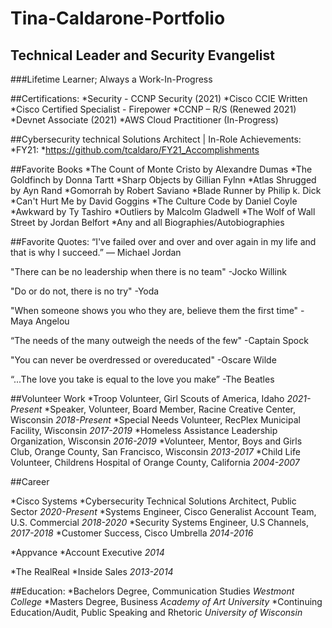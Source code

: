# Tina-Caldarone-Portfolio
## Technical Leader and Security Evangelist
###Lifetime Learner; Always a Work-In-Progress

##Certifications:
 *Security -  CCNP Security (2021)
  *Cisco CCIE Written
  *Cisco Certified Specialist - Firepower
 *CCNP – R/S (Renewed 2021)
 *Devnet Associate (2021)
 *AWS Cloud Practitioner (In-Progress)

##Cybersecurity technical Solutions Architect | In-Role Achievements:
 *FY21:
    *https://github.com/tcaldaro/FY21_Accomplishments

##Favorite Books
  *The Count of Monte Cristo by Alexandre Dumas
  *The Goldfinch by Donna Tartt
  *Sharp Objects by Gillian Fylnn 
  *Atlas Shrugged by Ayn Rand
  *Gomorrah by Robert Saviano
  *Blade Runner by Philip k. Dick
  *Can't Hurt Me by David Goggins
  *The Culture Code by Daniel Coyle
  *Awkward by Ty Tashiro
  *Outliers by Malcolm Gladwell
  *The Wolf of Wall Street by Jordan Belfort
  *Any and all Biographies/Autobiographies

##Favorite Quotes:
 “I've failed over and over and over again in my life and that is why I succeed.”
   ― Michael Jordan

 "There can be no leadership when there is no team"
   -Jocko Willink
  
 "Do or do not, there is no try"
   -Yoda
  
 "When someone shows you who they are, believe them the first time"
   -Maya Angelou
  
 “The needs of the many outweigh the needs of the few"
   -Captain Spock
    
 "You can never be overdressed or overeducated"
    -Oscare Wilde
    
 “...The love you take is equal to the love you make”
     -The Beatles
    
##Volunteer Work
  *Troop Volunteer, Girl Scouts of America, Idaho *2021-Present*
  *Speaker, Volunteer, Board Member, Racine Creative Center, Wisconsin *2018-Present*
  *Special Needs Volunteer, RecPlex Municipal Facility, Wisconsin *2017-2019*
  *Homeless Assistance Leadership Organization, Wisconsin *2016-2019*
  *Volunteer, Mentor, Boys and Girls Club, Orange County, San Francisco, Wisconsin *2013-2017*
  *Child Life Volunteer, Childrens Hospital of Orange County, California *2004-2007*
    
##Career

*Cisco Systems 
  *Cybersecurity Technical Solutions Architect, Public Sector *2020-Present*
  *Systems Engineer, Cisco Generalist Account Team,  U.S. Commercial *2018-2020*
  *Security Systems Engineer, U.S Channels, *2017-2018*
  *Customer Success, Cisco Umbrella *2014-2016*
 
 *Appvance
  *Account Executive *2014*
  
 *The RealReal
  *Inside Sales *2013-2014*

##Education:
 *Bachelors Degree, Communication Studies *Westmont College*
 *Masters Degree, Business *Academy of Art University*
 *Continuing Education/Audit, Public Speaking and Rhetoric *University of Wisconsin*
